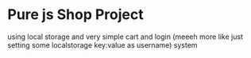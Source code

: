 # Pure js Shop Project 
using local storage and very simple cart and login (meeeh more like just setting some localstorage key:value as username) system  

